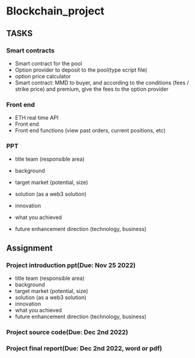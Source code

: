 # Blockchain_project

## TASKS

### Smart contracts

- Smart contract for the pool
- Option provider to deposit to the pool(type script file)
- option price calculator 
-  Smart contract: MMD to buyer, and according to the conditions (fees / strike price) and premium, give the fees to the option provider

### Front end 

- ETH real time API
- Front end
- Front end functions (view past orders, current positions, etc)

### PPT

- title team (responsible area)

- background

- target market (potential, size)

- solution (as a web3 solution)

- innovation

- what you achieved

- future enhancement direction (technology, business)

  

## Assignment

### Project introduction ppt(Due: Nov 25 2022)

- title team (responsible area)
- background
- target market (potential, size)
- solution (as a web3 solution)
- innovation
- what you achieved
- future enhancement direction (technology, business)

### Project source code(Due: Dec 2nd 2022)

### Project final report(Due: Dec 2nd 2022, word or pdf)






